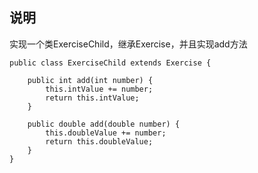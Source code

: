 ## 说明

实现一个类ExerciseChild，继承Exercise，并且实现add方法

```$xslt
public class ExerciseChild extends Exercise {

    public int add(int number) {
        this.intValue += number;
        return this.intValue;
    }

    public double add(double number) {
        this.doubleValue += number;
        return this.doubleValue;
    }
}
```
